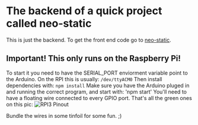 # The backend of a quick project called neo-static
This is just the backend. To get the front end code go to [neo-static](https://github.com/Triforcey/neo-static).
## Important! This only runs on the Raspberry Pi!
To start it you need to have the SERIAL\_PORT enviorment variable point to the Arduino. On the RPI this is usually: `/dev/ttyACM0`
Then install dependencies with: `npm install`
Make sure you have the Arduino pluged in and running the correct program, and start with: 'npm start'
You'll need to have a floating wire connected to every GPIO port. That's all the green ones on this pic:
![RPI3 Pinout](https://www.element14.com/community/servlet/JiveServlet/previewBody/73950-102-10-339300/pi3_gpio.png)


Bundle the wires in some tinfoil for some fun. ;)
